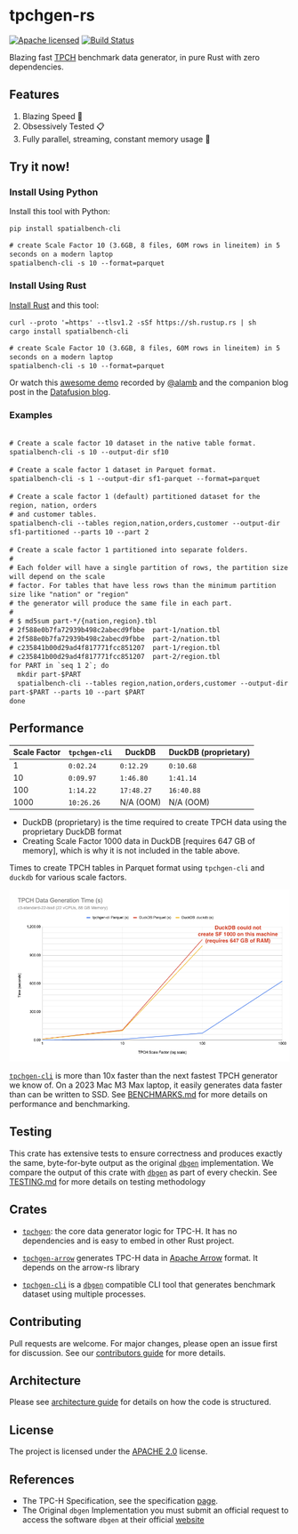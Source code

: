 # tpchgen-rs

[![Apache licensed][license-badge]][license-url]
[![Build Status][actions-badge]][actions-url]

[license-badge]: https://img.shields.io/badge/license-Apache%20v2-blue.svg
[license-url]: https://github.com/clflushopt/tpchgen-rs/blob/main/LICENSE
[actions-badge]: https://github.com/clflushopt/tpchgen-rs/actions/workflows/rust.yml/badge.svg
[actions-url]: https://github.com/clflushopt/tpchgen-rs/actions?query=branch%3Amain

Blazing fast [TPCH] benchmark data generator, in pure Rust with zero dependencies.

[TPCH]: https://www.tpc.org/tpch/

## Features

1. Blazing Speed 🚀
2. Obsessively Tested 📋
3. Fully parallel, streaming, constant memory usage 🧠

## Try it now!

### Install Using Python
Install this tool with Python:
```shell
pip install spatialbench-cli
```

```shell
# create Scale Factor 10 (3.6GB, 8 files, 60M rows in lineitem) in 5 seconds on a modern laptop
spatialbench-cli -s 10 --format=parquet
```

### Install Using Rust
[Install Rust](https://www.rust-lang.org/tools/install) and this tool:

```shell
curl --proto '=https' --tlsv1.2 -sSf https://sh.rustup.rs | sh
cargo install spatialbench-cli
```

```shell
# create Scale Factor 10 (3.6GB, 8 files, 60M rows in lineitem) in 5 seconds on a modern laptop
spatialbench-cli -s 10 --format=parquet
```

Or watch this [awesome demo](https://www.youtube.com/watch?v=UYIC57hlL14) recorded by [@alamb](https://github.com/alamb)
and the companion blog post in the [Datafusion blog](https://datafusion.apache.org/blog/2025/04/10/fastest-tpch-generator/).

### Examples

```shell

# Create a scale factor 10 dataset in the native table format.
spatialbench-cli -s 10 --output-dir sf10

# Create a scale factor 1 dataset in Parquet format.
spatialbench-cli -s 1 --output-dir sf1-parquet --format=parquet

# Create a scale factor 1 (default) partitioned dataset for the region, nation, orders
# and customer tables.
spatialbench-cli --tables region,nation,orders,customer --output-dir sf1-partitioned --parts 10 --part 2

# Create a scale factor 1 partitioned into separate folders.
#
# Each folder will have a single partition of rows, the partition size will depend on the scale
# factor. For tables that have less rows than the minimum partition size like "nation" or "region"
# the generator will produce the same file in each part.
#
# $ md5sum part-*/{nation,region}.tbl
# 2f588e0b7fa72939b498c2abecd9fbbe  part-1/nation.tbl
# 2f588e0b7fa72939b498c2abecd9fbbe  part-2/nation.tbl
# c235841b00d29ad4f817771fcc851207  part-1/region.tbl
# c235841b00d29ad4f817771fcc851207  part-2/region.tbl
for PART in `seq 1 2`; do
  mkdir part-$PART
  spatialbench-cli --tables region,nation,orders,customer --output-dir part-$PART --parts 10 --part $PART
done
```

## Performance

| Scale Factor | `tpchgen-cli` | DuckDB     | DuckDB (proprietary) |
| ------------ | ------------- | ---------- | -------------------- |
| 1            | `0:02.24`     | `0:12.29`  | `0:10.68`            |
| 10           | `0:09.97`     | `1:46.80`  | `1:41.14`            |
| 100          | `1:14.22`     | `17:48.27` | `16:40.88`           |
| 1000         | `10:26.26`    | N/A (OOM)  | N/A (OOM)            |

- DuckDB (proprietary) is the time required to create TPCH data using the
  proprietary DuckDB format
- Creating Scale Factor 1000 data in DuckDB [requires 647 GB of memory],
  which is why it is not included in the table above.

[required 647 GB of memory]: https://duckdb.org/docs/stable/extensions/tpch.html#resource-usage-of-the-data-generator

Times to create TPCH tables in Parquet format using `tpchgen-cli` and `duckdb` for various scale factors.

![Parquet Generation Performance](parquet-performance.png)

[`tpchgen-cli`](spatialbench-cli/README.md) is more than 10x faster than the next
fastest TPCH generator we know of. On a 2023 Mac M3 Max laptop, it easily
generates data faster than can be written to SSD. See
[BENCHMARKS.md](./benchmarks/BENCHMARKS.md) for more details on performance and
benchmarking.

## Testing

This crate has extensive tests to ensure correctness and produces exactly the
same, byte-for-byte output as the original [`dbgen`] implementation. We compare
the output of this crate with [`dbgen`] as part of every checkin. See
[TESTING.md](TESTING.md) for more details on testing methodology

## Crates

- [`tpchgen`](spatialbench): the core data generator logic for TPC-H. It has no
  dependencies and is easy to embed in other Rust project. 

- [`tpchgen-arrow`](spatialbench-arrow) generates TPC-H data in [Apache Arrow]
  format. It depends on the arrow-rs library

- [`tpchgen-cli`](spatialbench-cli) is a [`dbgen`] compatible CLI tool that generates
  benchmark dataset using multiple processes.

[Apache Arrow]: https://arrow.apache.org/
[`dbgen`]: https://github.com/electrum/tpch-dbgen

## Contributing

Pull requests are welcome. For major changes, please open an issue first for
discussion. See our [contributors guide](CONTRIBUTING.md) for more details.

## Architecture

Please see [architecture guide](ARCHITECTURE.md) for details on how the code
is structured.

## License

The project is licensed under the [APACHE 2.0](LICENSE) license.

## References

- The TPC-H Specification, see the specification [page](https://www.tpc.org/tpc_documents_current_versions/current_specifications5.asp).
- The Original `dbgen` Implementation you must submit an official request to access the software `dbgen` at their official [website](https://www.tpc.org/tpch/)
